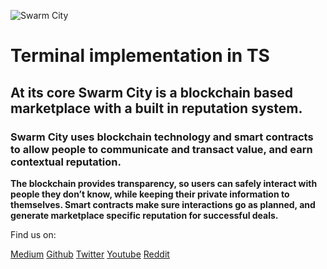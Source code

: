![Swarm City](https://github.com/swarmcity/sc-boardwalk-production/blob/master/images/icons/icon-48x48.png?raw=true "Swarm City")

# Terminal implementation in TS

## At its core Swarm City is a blockchain based marketplace with a built in reputation system.
### Swarm City uses blockchain technology and smart contracts to allow people to communicate and transact value, and earn contextual reputation.

**The blockchain provides transparency, so users can safely interact with people they don’t know, while keeping their private information to themselves. Smart contracts make sure interactions go as planned, and generate marketplace specific reputation for successful deals.**

Find us on:

[Medium](https://medium.com/swarm-city-times)
[Github](https://github.com/swarmcity)
[Twitter](https://twitter.com/swarmcitydapp)
[Youtube](https://www.youtube.com/channel/UCsHBWn_ytZ3xdMbTyYe5Ifg)
[Reddit](https://www.reddit.com/r/SwarmCity/)